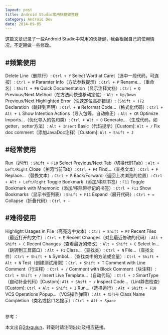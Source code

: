 ```yaml
---
layout: post
title: Android Studio常用快捷键整理
category: Android Dev
date: 2014-09-05
---
```



这篇文章记录了一些Android Studio中常用的快捷键，我会根据自己的使用情况，不定期做一些修改。

#频繁使用
---
Delete Line（删除行）: `Ctrl + Y`
Select Word at Caret（选中一段代码，可连按）: `Ctrl + W`
Paramter Info（方法参数提示）: `Ctrl + P`
Rename...（重命名）: `Shift + F6`
Quick Documentation（显示注释文档）: `Ctrl + Q`
Previous/Next Method（在方法间快速移动定位）: `Alt + Up/Down`
Previous/Next Highlighted Error（快速定位高亮错误）: `(Shift + )F2`
Declaration（跳转到声明）: `Ctrl + B`
Reformat Code...（格式化代码）: `Ctrl + Alt + L`
Show Intention Actions（导入包等，自动修正）: `Alt + CR`
Optimize Imports...（优化导入的包和类）: `Ctrl + Alt + O`
Generate...（生成代码，如getter，setter方法）: `Alt + Insert`
Basic（代码提示）[Custom]: `Alt + /`
Fix doc comment（添加JavaDoc注释）[Custom]: `Alt + Shift + J`

#经常使用
---
Run（运行）: `Shift + F10`
Select Previous/Next Tab（切换代码Tab）: `Alt + Left/Right`
Close（关闭当前Tab）: `Ctrl + F4`
Find...（查找文本）: `Ctrl + F`
Replace...（替换文本）: `Ctrl + R`
Back/Forward（返回上次浏览的位置）: `Ctrl + Alt + Left/Right`
Toggle Bookmark（添加/移除书签）: `F11`
Toggle Bookmark with Mnemonic（添加/移除带标记的书签）: `Ctrl + F11`
Show Bookmarks（显示书签列表）: `Shift + F11`
Expand（展开代码）: `Ctrl + =`
Collapse（折叠代码）: `Ctrl + -`

#难得使用
---
Highlight Usages in File（高亮选中文本）: `Ctrl + Shift + F7`
Recent Files（最近打开的文件）: `Ctrl + E`
Recent Changes（对比最近修改的代码）: `Alt + Shift + C`
Recent Changes（查看最近的修改）: `Alt + Shift + C`
Select In...（跳转到工具窗口）: `Alt + F1`
Class...（查找类）: `Ctrl + N`
File...（查找文件）:`Ctrl + Shift + N`
Symbol...（查找类中的方法或变量）: `Ctrl + Shift + Alt + N`
Test（创建测试用例）：`Ctrl + Shift + T`
Comment with Line Comment（行注释）: `Ctrl + /`
Comment with Block Comment（块注释）: `Ctrl + Shift + /`
Insert Live Template...（自动代码）: `Ctrl + J`
SmartType（自动补全代码）[Custom]: `Alt + Shift + /`
Inspect Code...（Lint静态检查）[Custom]: `Ctrl + Alt + Shift + I`
Run...（选择运行）: `Alt + Shift + F10`
VCS Operations Popup...（VCS操作弹窗）: `Alt + 后引号`
Class Name Completion（类名或接口名提示）: `Ctrl + Alt + Space`




<br/>
参考：

本文出自[2dxgujun](http://github.com/2dxgujun)，转载时请注明出处及相应链接。
